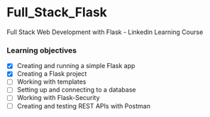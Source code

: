 # Full_Stack_Flask
Full Stack Web Development with Flask - Linkedin Learning Course

### Learning objectives
- [x] Creating and running a simple Flask app 
- [x] Creating a Flask project
- [ ] Working with templates
- [ ] Setting up and connecting to a database
- [ ] Working with Flask-Security
- [ ] Creating and testing REST APIs with Postman
